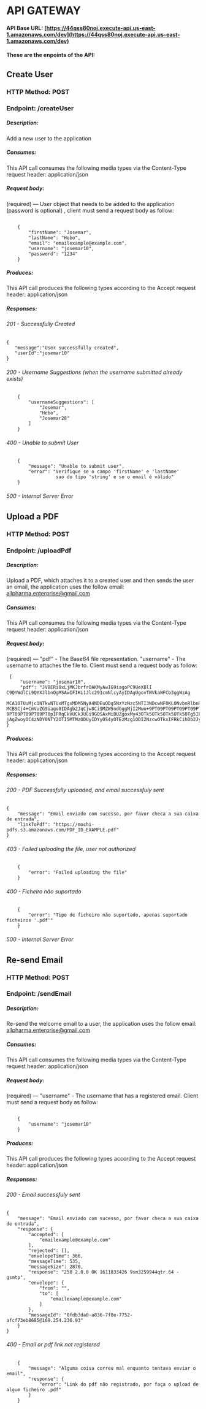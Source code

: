 # API GATEWAY

#### API Base URL: [https://44qss80noj.execute-api.us-east-1.amazonaws.com/dev](https://44qss80noj.execute-api.us-east-1.amazonaws.com/dev)

 
#### These are the enpoints of the API:
## Create User

### HTTP Method: POST

### Endpoint: /createUser

##### Description: 
Add a new user to the application

##### Consumes: 
This API call consumes the following media types via the Content-Type request header: application/json

##### Request body: 
(required) — User object that needs to be added to the application (password is optional) , client must send a request body as follow:
```

    {
        "firstName": "Josemar",
        "lastName": "Hebo",
        "email": "emailexample@example.com",
        "username": "josemar10",
        "password": "1234"
    }
```
##### Produces: 
This API call produces the following types according to the Accept request header: application/json

##### Responses: 
###### 201 - Successfully Created
``` 
{ 
   "message":"User successfully created", 
   "userId":"josemar10" 
}
```

###### 200 - Username Suggestions (when the username submitted already exists)
```
    {
        "usernameSuggestions": [
            "Josemar",
            "Hebo",
            "Josemar28"
        ]
    }
```

###### 400 - Unable to submit User
```
    {
        "message": "Unable to submit user",
        "error": "Verifique se o campo 'firstName' e 'lastName' 
                  sao do tipo 'string' e se o email é válido"
    }
```

###### 500 - Internal Server Error


## Upload a PDF

### HTTP Method: POST

### Endpoint: /uploadPdf

##### Description: 
Upload a PDF, which attaches it to a created user and then sends the user an email, the application uses the follow email: allpharma.enterprise@gmail.com

##### Consumes: 
This API call consumes the following media types via the Content-Type request header: application/json

##### Request body: 
(required) — "pdf" - The Base64 file representation. "username" - The username to attaches the file to. Client must send a request body as follow:

```
 { 
     "username": "josemar10", 
     "pdf": "JVBERi0xLjMKJbrfrOAKMyAwIG9iagoPC9UeXBlI
C9QYWdlCi9QYXJlbnQgMSAwIFIKL1Jlc291cmNlcyAyIDAgUgovTWVkaWFCb3ggWzAg
 MCA1OTUuMjc1NTkwNTUxMTgxMDM5NyA4NDEuODg5NzYzNzc5NTI3NDcwNF0KL0NvbnRlbnRzIDQg
MCBSCj4+CmVuZG9iago0IDAgb2JqCjw8Ci9MZW5ndGggMjI2Mwo+9PT09PT09PT09PT09PT09PT0
9PT09PT09PT09PT0pIFRqCkVUCkJUCi9GOSAxMiBUZgoxMy43OTk5OTk5OTk5OTk5OTg5IFRMC
jAgZwoyOC4zNDY0NTY2OTI5MTMzODUyIDYyOS4yOTEzMzg1ODI2NzcwOTkxIFRkCihDb2JyYXI....." 
}
```

##### Produces: 
This API call produces the following types according to the Accept request header: application/json

##### Responses: 
###### 200 - PDF Successfully uploaded, and email successfuly sent 
```
{ 
    "message": "Email enviado com sucesso, por favor checa a sua caixa de entrada", 
    "linkToPdf": "https://mochi-pdfs.s3.amazonaws.com/PDF_ID_EXAMPLE.pdf" 
}
```
###### 403 - Failed uploading the file, user not authorized
```
    {
        "error": "Failed uploading the file"
    }
```
###### 400 - Ficheiro não suportado
```
    {
        "error": "Tipo de ficheiro não suportado, apenas suportado ficheiros '.pdf'"
    }
```

###### 500 - Internal Server Error


## Re-send Email

### HTTP Method: POST

### Endpoint: /sendEmail

##### Description: 
Re-send the welcome email to a user, the application uses the follow email:
 [allpharma.enterprise@gmail.com](allpharma.enterprise@gmail.com)
##### Consumes: 
This API call consumes the following media types via the Content-Type request header: application/json

##### Request body: 
(required) — "username" - The username that has a registered email. Client must send a request body as follow: 
```

    {
        "username": "josemar10"
    }
```
##### Produces: 
This API call produces the following types according to the Accept request header: application/json

##### Responses:
###### 200 - Email successfuly sent 
```
{
    "message": "Email enviado com sucesso, por favor checa a sua caixa de entrada",
    "response": {
        "accepted": [
            "emailexample@example.com"
        ],
        "rejected": [],
        "envelopeTime": 366,
        "messageTime": 535,
        "messageSize": 2870,
        "response": "250 2.0.0 OK 1611833426 9sm3259944qtr.64 - gsmtp",
        "envelope": {
            "from": "",
            "to": [
                "emailexample@example.com"
            ]
        },
        "messageId": "0fdb3da0-a836-7f8e-7752-afcf73eb8685@169.254.236.93"
    }
}
```
###### 400 - Email or pdf link not registered
```
    {
        "message": "Alguma coisa correu mal enquanto tentava enviar o email",
        "response": {
            "error": "Link do pdf não registrado, por faça o upload de algum ficheiro .pdf"
        }
    }
```
